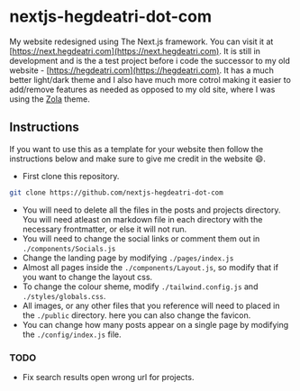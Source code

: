 # nextjs-hegdeatri-dot-com

My website redesigned using The Next.js framework. You can visit it at [https://next.hegdeatri.com](https://next.hegdeatri.com). It is still in development and is the a test project before i code the successor to my old website - [https://hegdeatri.com](https://hegdeatri.com). It has a much better light/dark theme and I also have much more cotrol making it easier to add/remove features as needed as opposed to my old site, where I was using the [Zola](https://getzola.org) theme.

## Instructions

If you want to use this as a template for your website then follow the instructions below and make sure to give me credit in the website :smile:.

- First clone this repository.
```bash
git clone https://github.com/nextjs-hegdeatri-dot-com
```
- You will need to delete all the files in the posts and projects directory. You will need atleast on markdown file in each directory with the necessary frontmatter, or else it will not run.
- You will need to change the social links or comment them out in `./components/Socials.js`
- Change the landing page by modifying `./pages/index.js`
- Almost all pages inside the `./components/Layout.js`, so modify that if you want to change the layout css.
- To change the colour sheme, modify `./tailwind.config.js` and `./styles/globals.css`.
- All images, or any other files that you reference will need to placed in the `./public` directory. here you can also change the favicon.
- You can change how many posts appear on a single page by modifying the `./config/index.js` file.


### TODO

- Fix search results open wrong url for projects.
